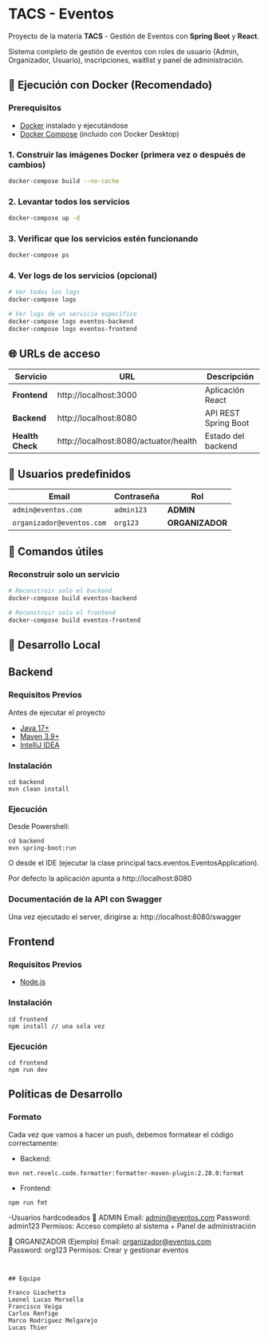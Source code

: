 # TACS - Eventos

Proyecto de la materia **TACS** - Gestión de Eventos con **Spring Boot** y **React**.

Sistema completo de gestión de eventos con roles de usuario (Admin, Organizador, Usuario), inscripciones, waitlist y panel de administración.

## 🐳 Ejecución con Docker (Recomendado)

### Prerequisitos
- [Docker](https://www.docker.com/get-started/) instalado y ejecutándose
- [Docker Compose](https://docs.docker.com/compose/install/) (incluido con Docker Desktop)

### 1. Construir las imágenes Docker (primera vez o después de cambios)
```bash
docker-compose build --no-cache
```
### 2. Levantar todos los servicios
```bash
docker-compose up -d
```
### 3. Verificar que los servicios estén funcionando
```bash
docker-compose ps
```
### 4. Ver logs de los servicios (opcional)
```bash
# Ver todos los logs
docker-compose logs

# Ver logs de un servicio específico
docker-compose logs eventos-backend
docker-compose logs eventos-frontend
```

## 🌐 URLs de acceso

| Servicio | URL | Descripción |
|----------|-----|-------------|
| **Frontend** | http://localhost:3000 | Aplicación React |
| **Backend** | http://localhost:8080 | API REST Spring Boot |
| **Health Check** | http://localhost:8080/actuator/health | Estado del backend |

## 👥 Usuarios predefinidos

| Email | Contraseña | Rol |
|-------|-----------|-----|
| `admin@eventos.com` | `admin123` | **ADMIN** |
| `organizador@eventos.com` | `org123` | **ORGANIZADOR** |

## 🔧 Comandos útiles

### Reconstruir solo un servicio
```bash
# Reconstruir solo el backend
docker-compose build eventos-backend

# Reconstruir solo el frontend  
docker-compose build eventos-frontend
```

## 🔧 Desarrollo Local

## Backend

### Requisitos Previos

Antes de ejecutar el proyecto

- [Java 17+](https://jdk.java.net/java-se-ri/17-MR1)
- [Maven 3.9+](https://maven.apache.org/)
- [IntelliJ IDEA](https://www.jetbrains.com/idea/)

###  Instalación

```shell
cd backend
mvn clean install
```

### Ejecución

Desde Powershell:

```shell
cd backend
mvn spring-boot:run
```

O desde el IDE (ejecutar la clase principal tacs.eventos.EventosApplication).

Por defecto la aplicación apunta a
http://localhost:8080

### Documentación de la API con Swagger

Una vez ejecutado el server, dirigirse a: http://localhost:8080/swagger

## Frontend

### Requisitos Previos

- [Node.js](https://nodejs.org/en)

### Instalación 

```shell
cd frontend
npm install // una sola vez
```

### Ejecución

```shell
cd frontend
npm run dev
```

## Políticas de Desarrollo 

### Formato

Cada vez que vamos a hacer un push, debemos formatear el código correctamente:

- Backend: 

```shell
mvn net.revelc.code.formatter:formatter-maven-plugin:2.20.0:format
```

- Frontend: 

```shell
npm run fmt
```

-Usuarios hardcodeados
🔴 ADMIN
Email: admin@eventos.com
Password: admin123
Permisos: Acceso completo al sistema + Panel de administración

🔵 ORGANIZADOR (Ejemplo)
Email: organizador@eventos.com  
Password: org123
Permisos: Crear y gestionar eventos
```


## Equipo

Franco Giachetta
Leonel Lucas Morsella
Francisco Veiga
Carlos Renfige
Marco Rodriguez Melgarejo
Lucas Thier
